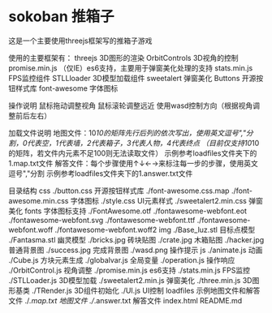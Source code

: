 # sokoban 推箱子
这是一个主要使用threejs框架写的推箱子游戏

使用的主要框架有：
threejs 3D图形的渲染
OrbitControls 3D视角的控制
promise.min.js （仅IE）es6支持，主要用于弹窗美化处理的支持
stats.min.js FPS监控组件
STLLloader 3D模型加载组件
sweetalert 弹窗美化
Buttons 开源按钮样式库
font-awesome 字体图标

操作说明
鼠标拖动调整视角
鼠标滚轮调整远近
使用wasd控制方向（根据视角调整前后左右）

加载文件说明
地图文件：10*10的矩阵先行后列的依次写出，使用英文逗号","分割，0代表空，1代表墙，2代表箱子，3代表人物，4代表终点
（目前仅支持10*10的矩阵，若文件内元素不足100则无法读取文件）
示例参考loadfiles文件夹下的1.map.txt文件
解答文件：每个步骤使用↑↓←→来标注每一步的步骤，使用英文逗号","分割
示例参考loadfiles文件夹下的1.answer.txt文件

目录结构
css
./button.css 开源按钮样式库
./font-awesome.css.map
./font-awesome.min.css 字体图标
./style.css UI元素样式
./sweetalert2.min.css 弹窗美化
fonts 字体图标支持
./FontAwesome.otf
./fontawesome-webfont.eot
./fontawesome-webfont.svg
./fontawesome-webfont.ttf
./fontawesome-webfont.woff
./fontawesome-webfont.woff2
img
./Base_luz.stl 目标点模型
./Fantasma.stl 幽灵模型
./bricks.jpg 砖块贴图
./crate.jpg 木箱贴图
./hacker.jpg 普通背景图
./success.jpg 完成背景图
./wasd.png 操作提示
js
./animate.js 动画
./Cube.js 方块元素生成
./globalvar.js 全局变量
./operation.js 操作响应
./OrbitControl.js 视角调整
./promise.min.js es6支持
./stats.min.js FPS监控
./STLLoader.js 3D模型加载
./sweetalert2.min.js 弹窗美化
./three.min.js 3D图形基类
./TRender.js 3D组件初始化
./UI.js UI控制
loadfiles 示例地图文件和解答文件
./*.map.txt 地图文件
./*.answer.txt 解答文件
index.html
README.md
